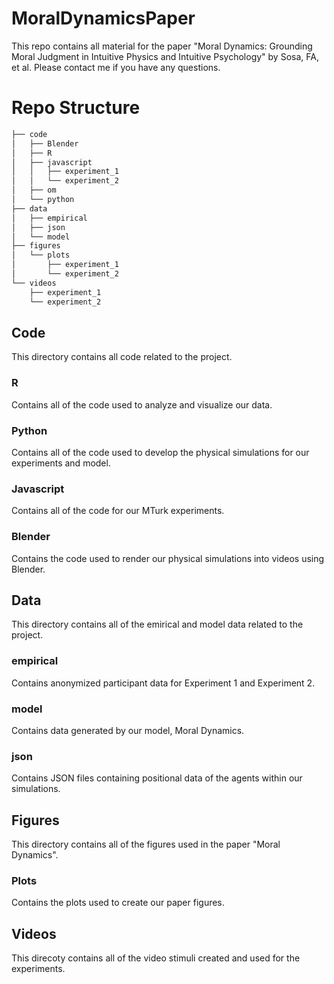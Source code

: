 # MoralDynamicsPaper

This repo contains all material for the paper "Moral Dynamics: Grounding Moral Judgment in Intuitive Physics and Intuitive Psychology" by Sosa, FA, et al. Please contact me if you have any questions.

# Repo Structure

```bash
├── code
│   ├── Blender
│   ├── R
│   ├── javascript
│   │   ├── experiment_1
│   │   └── experiment_2
│   ├── om
│   └── python
├── data
│   ├── empirical
│   ├── json
│   └── model
├── figures
│   └── plots
│       ├── experiment_1
│       └── experiment_2
└── videos
    ├── experiment_1
    └── experiment_2
```

## Code

This directory contains all code related to the project.

### R

Contains all of the code used to analyze and visualize our data.

### Python

Contains all of the code used to develop the physical simulations for our experiments and model.

### Javascript

Contains all of the code for our MTurk experiments.

### Blender

Contains the code used to render our physical simulations into videos using Blender.

## Data

This directory contains all of the emirical and model data related to the project.

### empirical

Contains anonymized participant data for Experiment 1 and Experiment 2.

### model

Contains data generated by our model, Moral Dynamics.

### json

Contains JSON files containing positional data of the agents within our simulations.

## Figures

This directory contains all of the figures used in the paper "Moral Dynamics".

### Plots

Contains the plots used to create our paper figures.

## Videos

This direcoty contains all of the video stimuli created and used for the experiments.
